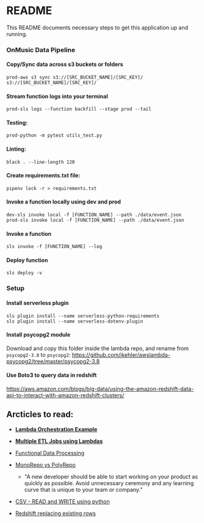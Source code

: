 # README #

This README documents necessary steps to get this application up and running.


### OnMusic Data Pipeline


#### Copy/Sync data across s3 buckets or folders
    prod-aws s3 sync s3://[SRC_BUCKET_NAME]/[SRC_KEY]/ s3://[SRC_BUCKET_NAME]/[SRC_KEY]/


#### Stream function logs into your terminal
    prod-sls logs --function backfill --stage prod --tail


#### Testing:
    prod-python -m pytest utils_test.py


#### Linting:
    black . --line-length 120


#### Create requirements.txt file:
    pipenv lock -r > requirements.txt


#### Invoke a function locally using dev and prod
    dev-sls invoke local -f [FUNCTION_NAME] --path ./data/event.json
    prod-sls invoke local -f [FUNCTION_NAME] --path ./data/event.json


#### Invoke a function
    sls invoke -f [FUNCTION_NAME] --log


#### Deploy function
    sls deploy -v

### Setup

#### Install serverless plugin
    sls plugin install --name serverless-python-requirements
    sls plugin install --name serverless-dotenv-plugin


#### Install psycopg2 module

Download and copy this folder inside the lambda repo, and rename from `psycopg2-3.8` to `psycopg2`:
https://github.com/jkehler/awslambda-psycopg2/tree/master/psycopg2-3.8


#### Use Boto3 to query data in redshift
https://aws.amazon.com/blogs/big-data/using-the-amazon-redshift-data-api-to-interact-with-amazon-redshift-clusters/


## Arcticles to read:

- **[Lambda Orchestration Example](https://docs.aws.amazon.com/step-functions/latest/dg/sample-lambda-orchestration.html)**

- **[Multiple ETL Jobs using Lambdas](https://aws.amazon.com/blogs/big-data/orchestrate-multiple-etl-jobs-using-aws-step-functions-and-aws-lambda/)**

- [Functional Data Processing](https://maximebeauchemin.medium.com/functional-data-engineering-a-modern-paradigm-for-batch-data-processing-2327ec32c42a)

- [MonoRepo vs PolyRepo](https://www.fourtheorem.com/blog/monorepo#:~:text=Polyrepo%20is%20when%20multiple%20source,kept%20in%20a%20single%20repository.)
    - "A new developer should be able to start working on your product as quickly as possible. Avoid unnecessary ceremony and any learning curve that is unique to your team or company."

- [CSV - READ and WRITE using python](https://thepythonguru.com/python-how-to-read-and-write-csv-files/)

- [Redshift replacing existing rows](https://docs.aws.amazon.com/redshift/latest/dg/merge-replacing-existing-rows.html)
